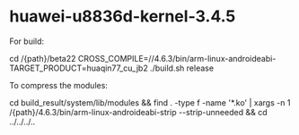 huawei-u8836d-kernel-3.4.5
==========================

For build:

cd /{path}/beta22
CROSS_COMPILE=/<path>/4.6.3/bin/arm-linux-androideabi- TARGET_PRODUCT=huaqin77_cu_jb2 ./build.sh release

To compress the modules:

cd build_result/system/lib/modules && find . -type f -name '*.ko' | xargs -n 1 /{path}/4.6.3/bin/arm-linux-androideabi-strip --strip-unneeded && cd ../../../..
